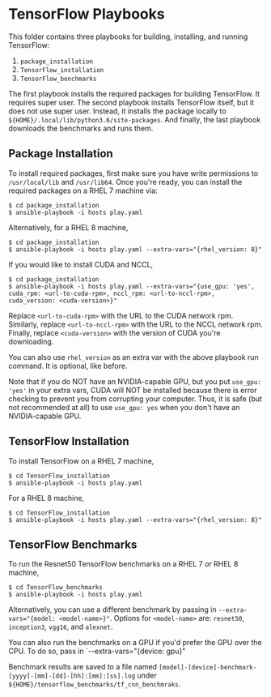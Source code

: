 # TensorFlow Playbooks

This folder contains three playbooks for building, installing, and running TensorFlow:

  1. `package_installation`
  2. `TensorFlow_installation`
  3. `TensorFlow_benchmarks`

The first playbook installs the required packages for building TensorFlow. It requires super user. The second playbook installs TensorFlow itself, but it does not use super user. Instead, it installs the package locally to `${HOME}/.local/lib/python3.6/site-packages`. And finally, the last playbook downloads the benchmarks and runs them.

## Package Installation

To install required packages, first make sure you have write permissions to `/usr/local/lib` and `/usr/lib64`. Once you're ready, you can install the required packages on a RHEL 7 machine via:

```
$ cd package_installation
$ ansible-playbook -i hosts play.yaml
```

Alternatively, for a RHEL 8 machine,

```
$ cd package_installation
$ ansible-playbook -i hosts play.yaml --extra-vars="{rhel_version: 8}"
```

If you would like to install CUDA and NCCL, 

```
$ cd package_installation
$ ansible-playbook -i hosts play.yaml --extra-vars="{use_gpu: 'yes', cuda_rpm: <url-to-cuda-rpm>, nccl_rpm: <url-to-nccl-rpm>, cuda_version: <cuda-version>}"
```

Replace `<url-to-cuda-rpm>` with the URL to the CUDA network rpm. Similarly, replace `<url-to-nccl-rpm>` with the URL to the NCCL network rpm. Finally, replace `<cuda-version>` with the version of CUDA you're downloading.

You can also use `rhel_version` as an extra var with the above playbook run command. It is optional, like before.

Note that if you do NOT have an NVIDIA-capable GPU, but you put `use_gpu: 'yes'` in your extra vars, CUDA will NOT be installed because there is error checking to prevent you from corrupting your computer. Thus, it is safe (but not recommended at all) to use `use_gpu: yes` when you don't have an NVIDIA-capable GPU.


## TensorFlow Installation

To install TensorFlow on a RHEL 7 machine,

```
$ cd TensorFlow_installation
$ ansible-playbook -i hosts play.yaml
```

For a RHEL 8 machine,

```
$ cd TensorFlow_installation
$ ansible-playbook -i hosts play.yaml --extra-vars="{rhel_version: 8}"
```

## TensorFlow Benchmarks

To run the Resnet50 TensorFlow benchmarks on a RHEL 7 *or* RHEL 8 machine,

```
$ cd TensorFlow_benchmarks
$ ansible-playbook -i hosts play.yaml
```

Alternatively, you can use a different benchmark by passing in `--extra-vars="{model: <model-name>}"`. Options for `<model-name>` are: `resnet50`, `inception3`, `vgg16`, and `alexnet`.

You can also run the benchmarks on a GPU if you'd prefer the GPU over the CPU. To do so, pass in `--extra-vars="{device: gpu}"

Benchmark results are saved to a file named `[model]-[device]-benchmark-[yyyy]-[mm]-[dd]-[hh]:[mm]:[ss].log` under `${HOME}/tensorflow_benchmarks/tf_cnn_benchmraks`.
